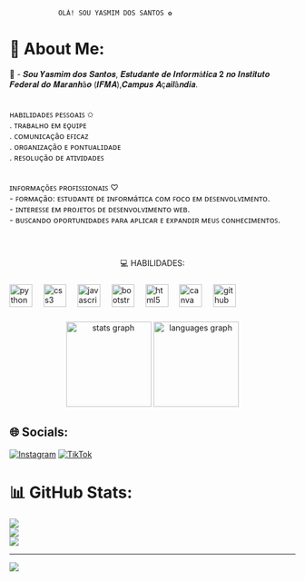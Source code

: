                 OLÁ! SOU YASMIM DOS SANTOS ✿

# 💫 About Me:
🔭 - 𝑺𝒐𝒖 𝒀𝒂𝒔𝒎𝒊𝒎 𝒅𝒐𝒔 𝑺𝒂𝒏𝒕𝒐𝒔, 𝑬𝒔𝒕𝒖𝒅𝒂𝒏𝒕𝒆 𝒅𝒆 𝑰𝒏𝒇𝒐𝒓𝒎á𝒕𝒊𝒄𝒂 𝟐 𝒏𝒐 𝑰𝒏𝒔𝒕𝒊𝒕𝒖𝒕𝒐 𝑭𝒆𝒅𝒆𝒓𝒂𝒍  𝒅𝒐 𝑴𝒂𝒓𝒂𝒏𝒉ã𝒐 (𝑰𝑭𝑴𝑨),𝑪𝒂𝒎𝒑𝒖𝒔 𝑨ç𝒂𝒊𝒍â𝒏𝒅𝒊𝒂.<br><br><br>     ʜᴀʙɪʟɪᴅᴀᴅᴇꜱ ᴘᴇꜱꜱᴏᴀɪꜱ ✩<br>   . ᴛʀᴀʙᴀʟʜᴏ ᴇᴍ ᴇǫᴜɪᴘᴇ<br>   . ᴄᴏᴍᴜɴɪᴄᴀçãᴏ ᴇꜰɪᴄᴀᴢ<br>   . ᴏʀɢᴀɴɪᴢᴀçãᴏ ᴇ ᴘᴏɴᴛᴜᴀʟɪᴅᴀᴅᴇ<br>   . ʀᴇꜱᴏʟᴜçãᴏ ᴅᴇ ᴀᴛɪᴠɪᴅᴀᴅᴇꜱ<br><br><br>       ɪɴꜰᴏʀᴍᴀçõᴇꜱ ᴘʀᴏꜰɪꜱꜱɪᴏɴᴀɪꜱ ♡<br>  - ꜰᴏʀᴍᴀçãᴏ: ᴇꜱᴛᴜᴅᴀɴᴛᴇ ᴅᴇ ɪɴꜰᴏʀᴍáᴛɪᴄᴀ ᴄᴏᴍ ꜰᴏᴄᴏ ᴇᴍ ᴅᴇꜱᴇɴᴠᴏʟᴠɪᴍᴇɴᴛᴏ.<br>  - ɪɴᴛᴇʀᴇꜱꜱᴇ ᴇᴍ ᴘʀᴏᴊᴇᴛᴏꜱ ᴅᴇ ᴅᴇꜱᴇɴᴠᴏʟᴠɪᴍᴇɴᴛᴏ ᴡᴇʙ.<br>  - ʙᴜꜱᴄᴀɴᴅᴏ ᴏᴘᴏʀᴛᴜɴɪᴅᴀᴅᴇꜱ ᴘᴀʀᴀ ᴀᴘʟɪᴄᴀʀ ᴇ ᴇxᴘᴀɴᴅɪʀ ᴍᴇᴜꜱ ᴄᴏɴʜᴇᴄɪᴍᴇɴᴛᴏꜱ.<br><br><br>


###

<p align="center">💻 HABILIDADES:</p>

###

<div align="left">
  <img src="https://cdn.jsdelivr.net/gh/devicons/devicon/icons/python/python-original.svg" height="40" alt="python logo"  />
  <img width="12" />
  <img src="https://cdn.jsdelivr.net/gh/devicons/devicon/icons/css3/css3-original.svg" height="40" alt="css3 logo"  />
  <img width="12" />
  <img src="https://cdn.jsdelivr.net/gh/devicons/devicon/icons/javascript/javascript-original.svg" height="40" alt="javascript logo"  />
  <img width="12" />
  <img src="https://cdn.jsdelivr.net/gh/devicons/devicon/icons/bootstrap/bootstrap-original.svg" height="40" alt="bootstrap logo"  />
  <img width="12" />
  <img src="https://cdn.jsdelivr.net/gh/devicons/devicon/icons/html5/html5-original.svg" height="40" alt="html5 logo"  />
  <img width="12" />
  <img src="https://cdn.jsdelivr.net/gh/devicons/devicon/icons/canva/canva-original.svg" height="40" alt="canva logo"  />
  <img width="12" />
  <img src="https://cdn.jsdelivr.net/gh/devicons/devicon/icons/github/github-original.svg" height="40" alt="github logo"  />
</div>

###

<div align="center">
  <img src="https://github-readme-stats.vercel.app/api?username=Yasmim006&hide_title=false&hide_rank=false&show_icons=true&include_all_commits=true&count_private=true&disable_animations=false&theme=dracula&locale=en&hide_border=false&order=1" height="150" alt="stats graph"  />
  <img src="https://github-readme-stats.vercel.app/api/top-langs?username=Yasmim006&locale=en&hide_title=false&layout=compact&card_width=320&langs_count=5&theme=dracula&hide_border=false&order=2" height="150" alt="languages graph"  />
</div>

###
###



## 🌐 Socials:
[![Instagram](https://img.shields.io/badge/Instagram-%23E4405F.svg?logo=Instagram&logoColor=white)](https://instagram.com/https://www.instagram.com/yasqzl._/profilecard/?igsh=eGFlcDE2MGw4czRu) [![TikTok](https://img.shields.io/badge/TikTok-%23000000.svg?logo=TikTok&logoColor=white)](https://tiktok.com/@https://www.tiktok.com/@ym._.45?_t=8qxpwBDlu0k&_r=1) 


# 📊 GitHub Stats:
![](https://github-readme-stats.vercel.app/api?username=Yasmim006&theme=rose&hide_border=false&include_all_commits=false&count_private=false)<br/>
![](https://github-readme-streak-stats.herokuapp.com/?user=Yasmim006&theme=rose&hide_border=false)<br/>
![](https://github-readme-stats.vercel.app/api/top-langs/?username=Yasmim006&theme=rose&hide_border=false&include_all_commits=false&count_private=false&layout=compact)

---
[![](https://visitcount.itsvg.in/api?id=Yasmim006&icon=0&color=5)](https://visitcount.itsvg.in)

<!-- Proudly created with GPRM ( https://gprm.itsvg.in ) -->

